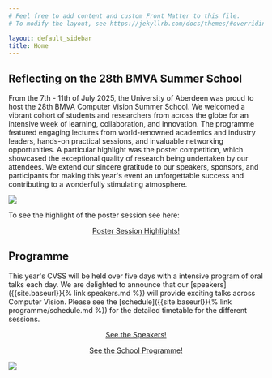 ```yaml
---
# Feel free to add content and custom Front Matter to this file.
# To modify the layout, see https://jekyllrb.com/docs/themes/#overriding-theme-defaults

layout: default_sidebar
title: Home
---
```




<!-- The 28th BMVA Computer Vision Summer School (CVSS) will take place between 7th - 11th July 2025 at {{site.host-name}}, {{site.host-name-city}}. The event will consist of an intensive week of lectures and lab sessions covering a wide range of topics in Computer Vision. Lecturers are researchers in the field from some of the most active research groups in the UK and abroad. -->


## Reflecting on the 28th BMVA Summer School

From the 7th - 11th of July 2025, the University of Aberdeen was proud to host the 28th BMVA Computer Vision Summer School. We welcomed a vibrant cohort of students and researchers from across the globe for an intensive week of learning, collaboration, and innovation. The programme featured engaging lectures from world-renowned academics and industry leaders, hands-on practical sessions, and invaluable networking opportunities. A particular highlight was the poster competition, which showcased the exceptional quality of research being undertaken by our attendees. We extend our sincere gratitude to our speakers, sponsors, and participants for making this year's event an unforgettable success and contributing to a wonderfully stimulating atmosphere.

<img src="{{ site.baseurl }}/assets/images/poster_winners/Group.JPG" class="img-fluid" style="max-width: 100%;">

To see the highlight of the poster session see here:

<div class="row no-gutters pt-0 d-xs-block {%comment%}d-xl-none{%endcomment%}">
	<div class="mb-1 pl-2 pr-2 mx-auto mx-sm-left col-xs-auto">
		<p style="text-align: center;"><a class="btn btn-primary" role="button" href="{{site.baseurl}}{% link /attending/posters_reception.md %}">Poster Session Highlights!</a></p>
	</div>
</div>


<!-- ## Attending

Registration for the school is now open! Please make sure you register through our [online registration page]({{site.baseurl}}{% link attending/registration.md %}) to attend the school.

<div class="row no-gutters pt-0 d-xs-block {%comment%}d-xl-none{%endcomment%}">
	<div class="mb-1 pl-2 pr-2 mx-auto mx-sm-left col-xs-auto">
		<p style="text-align: center;"><a class="btn btn-primary" role="button" href="{{site.baseurl}}{% link attending/registration.md %}">Register to attend!</a></p>
	</div>
</div>

## Already Registered?
We know you might have lots of questions. Therefore, we have tried to provide as many answers as possible in our FAQ, but if something is missing please reach out.

<div class="row no-gutters pt-0 d-xs-block {%comment%}d-xl-none{%endcomment%}">
	<div class="mb-1 pl-2 pr-2 mx-auto mx-sm-left col-xs-auto">
		<p style="text-align: center;"><a class="btn btn-primary" role="button" href="{{site.baseurl}}{% link attending/faq.md %}">Check out the FAQ</a></p>
	</div>
</div> -->

## Programme

This year's CVSS will be held over five days with a intensive program of oral talks each day.
We are delighted to announce that our [speakers]({{site.baseurl}}{% link speakers.md %}) will provide exciting talks across Computer Vision.
Please see the [schedule]({{site.baseurl}}{% link programme/schedule.md %}) for the detailed timetable for the different sessions.


<div class="row no-gutters pt-0 d-xs-block {%comment%}d-xl-none{%endcomment%}">
	<div class="mb-1 pl-2 pr-2 mx-auto mx-sm-left col-xs-auto">
		<p style="text-align: center;"><a class="btn btn-primary" role="button" href="{{site.baseurl}}{% link speakers.md %}">See the Speakers!</a></p>
	</div>
	<div class="mb-1 pl-2 pr-2 mx-auto mx-sm-left col-xs-auto">
		<p style="text-align: center;"><a class="btn btn-primary" role="button" href="{{site.baseurl}}{% link programme/schedule.md %}">See the School Programme!</a></p>
	</div>
</div>


<img src="{{ site.baseurl }}/assets/images/venue/2025-aberdeen-summer-school.png" class="img-fluid" style="max-width: 100%;">
